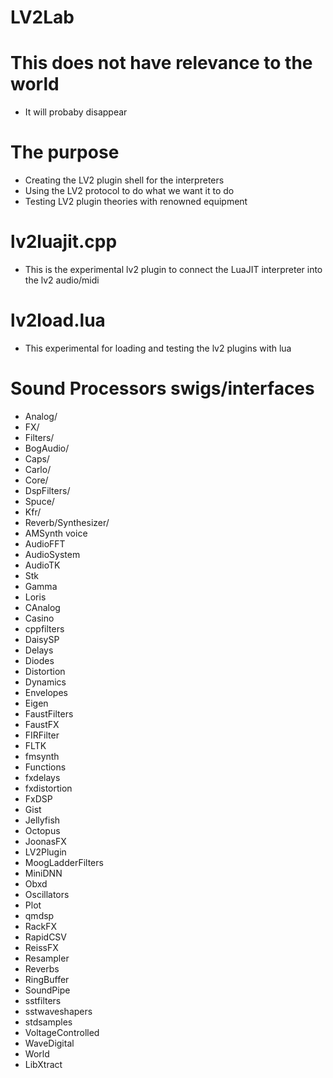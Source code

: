 # LV2Lab

# This does not have relevance to the world
* It will probaby disappear 

# The purpose
* Creating the LV2 plugin shell for the interpreters
* Using the LV2 protocol to do what we want it to do
* Testing LV2 plugin theories with renowned equipment

# lv2luajit.cpp
* This is the experimental lv2 plugin to connect the LuaJIT interpreter into the lv2 audio/midi

# lv2load.lua
* This experimental for loading and testing the lv2 plugins with lua

# Sound Processors swigs/interfaces
* Analog/
* FX/
* Filters/
* BogAudio/
* Caps/
* Carlo/
* Core/
* DspFilters/
* Spuce/
* Kfr/
* Reverb/Synthesizer/
* AMSynth voice
* AudioFFT
* AudioSystem
* AudioTK
* Stk
* Gamma
* Loris
* CAnalog
* Casino
* cppfilters
* DaisySP
* Delays
* Diodes
* Distortion
* Dynamics
* Envelopes
* Eigen
* FaustFilters
* FaustFX
* FIRFilter
* FLTK
* fmsynth
* Functions
* fxdelays
* fxdistortion
* FxDSP
* Gist
* Jellyfish
* Octopus
* JoonasFX
* LV2Plugin
* MoogLadderFilters
* MiniDNN
* Obxd
* Oscillators
* Plot
* qmdsp
* RackFX
* RapidCSV
* ReissFX
* Resampler
* Reverbs
* RingBuffer
* SoundPipe
* sstfilters
* sstwaveshapers
* stdsamples
* VoltageControlled
* WaveDigital
* World
* LibXtract
